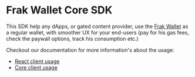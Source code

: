 # Frak Wallet Core SDK

This SDK help any dApps, or gated content provider, use the [Frak Wallet](https://wallet.frak.id/) as a regular wallet, with smoother UX for your end-users (pay for his gas fees, check the paywall options, track his consumption etc.)

Checkout our documentation for more information's about the usage:
- [React client usage](https://docs.frak.id/wallet-sdk/react/start)
- [Core client usage](https://docs.frak.id/wallet-sdk/js/start)
